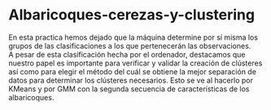 # Albaricoques-cerezas-y-clustering
En esta practica hemos dejado que la máquina determine por sí misma los grupos de las clasificaciones a los que pertenecerán las observaciones.  
A pesar de esta clasificación hecha por el ordenador, destacamos que nuestro papel es importante para verificar y validar la creación de clústeres así como para elegir el método del cuál se obtiene la mejor separación de datos para determinar los clústeres necesarios. Esto se ve al hacerlo por KMeans y por GMM con la segunda secuencia de características de los albaricoques.
